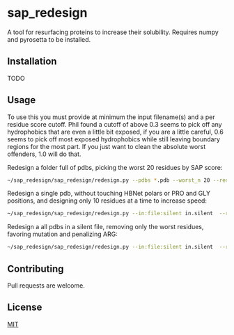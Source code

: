 # sap_redesign

A tool for resurfacing proteins to increase their solubility.
Requires numpy and pyrosetta to be installed.

## Installation

TODO

## Usage
To use this you must provide at minimum the input filename(s) and a per 
residue score cutoff. Phil found a cutoff of above 0.3 seems to pick off any 
hydrophobics that are even a little bit exposed, if you are a little careful,
0.6 seems to pick off most exposed hydrophobics while still leaving boundary 
regions for the most part. If you just want to clean the absolute worst 
offenders, 1.0 will do that.

Redesign a folder full of pdbs, picking the worst 20 residues by SAP score:
```bash
~/sap_redesign/sap_redesign/redesign.py --pdbs *.pdb --worst_n 20 --redesign_above 0.3
```
Redesign a single pdb, without touching HBNet polars or PRO and GLY positions,
and designing only 10 residues at a time to increase speed:
```bash
~/sap_redesign/sap_redesign/redesign.py --in:file:silent in.silent  --redesign_above 0.6 --lock_PG --lock_HNQST --chunk

```
Redesign a all pdbs in a silent file, removing only the worst residues,
favoring mutation and penalizing ARG:
```bash
~/sap_redesign/sap_redesign/redesign.py --in:file:silent in.silent  --redesign_above 1.0 --encourage_mutation --penalize_ARG
```

## Contributing
Pull requests are welcome. 

## License
[MIT](https://choosealicense.com/licenses/mit/)
